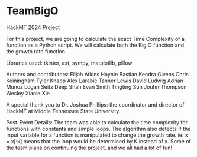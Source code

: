# TeamBigO
HackMT 2024 Project

For this project, we are going to calculate the exact Time Complexity of a function as a Python script.
We will calculate both the Big O function and the growth rate function.

Libraries used: tkinter, ast, sympy, matplotlib, pillow

Authors and contributors: 
  Elijah Atkins
  Haynie Bastian
  Kendra Givens
  Chris Keiningham
  Tyler Knapp
  Alex Larabie
  Tanner Lewis
  David Ludwig
  Adrian Munoz
  Logan Seitz
  Deep Shah
  Evan Smith
  Tingting Sun
  Jouhn Thompson Wesley
  Xiaole Xie

A special thank you to Dr. Joshua Phillips: the coordinator and director of HackMT at Middle Tennessee State University.

Post-Event Details:
  The team was able to calculate the time complexity for functions with constants and simple loops. The algorithm also detects if the input variable for a function is manipulated to change the growth rate. ie: x = x[:k] means that the loop would be determined by K instead of x. Some of the team plans on continuing the project, and we all had a lot of fun!
